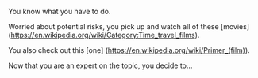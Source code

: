 You know what you have to do.

Worried about potential risks, you pick up and watch all of these [movies] (https://en.wikipedia.org/wiki/Category:Time_travel_films).

You also check out this [one] (https://en.wikipedia.org/wiki/Primer_(film)).

Now that you are an expert on the topic, you decide to...